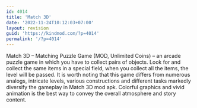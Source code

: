 ```yaml
---
id: 4014
title: 'Match 3D'
date: '2022-11-24T10:12:03+07:00'
layout: revision
guid: 'https://kindmod.com/?p=4014'
permalink: '/?p=4014'
---
```


Match 3D – Matching Puzzle Game (MOD, Unlimited Coins) – an arcade puzzle game in which you have to collect pairs of objects. Look for and collect the same items in a special field, when you collect all the items, the level will be passed. It is worth noting that this game differs from numerous analogs, intricate levels, various constructions and different tasks markedly diversify the gameplay in Match 3D mod apk. Colorful graphics and vivid animation is the best way to convey the overall atmosphere and story content.